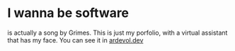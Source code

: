 # I wanna be software
is actually a song by Grimes. This is just my porfolio, with a virtual assistant that has my face.
You can see it in [ardevol.dev](https://www.ardevol.dev/)

